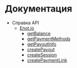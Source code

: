 # Документация

* Справка API<br/>
  * [Enot.io](api-reference/enot.md)<br/>
    * [getBalance](api-reference/balance.md)<br/>
    * [getPaymentMethods](api-reference/payment_methods.md)<br/>
    * [getPayoutInfo](api-reference/payout_info.md)<br/>
    * [createPayout](api-reference/create_payout.md)<br/>
    * [createSession](api-reference/server.md)<br/>
    * [createPaymentLink](api-reference/link.md)
